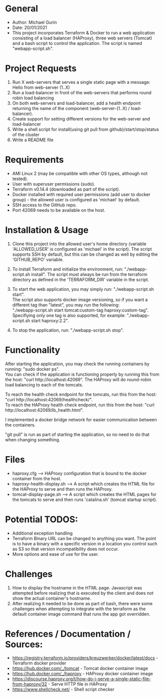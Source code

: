 # General
* Author: Michael Gurin
* Date: 20/01/2021
* This project incorporates Terraform & Docker to run a web application consisting of a load balancer (HAProxy), three web servers (Tomcat) and a bash script to control the application. The script is named "webapp-script.sh".


# Project Requests
1. Run X web-servers that serves a single static page with a message: Hello from web-server (1..X)
2. Run a load-balancer in front of the web-servers that performs round robin load balancing
3. On both web-servers and load-balancer, add a health endpoint returning the name of the component (web-server-(1..X) / load-balancer).
4. Create support for setting different versions for the web-server and load-balancer
5. Write a shell script for install(using git pull from github)/start/stop/status of the cluster
6. Write a README file


# Requirements
* AMI Linux 2 (may be compatible with other OS types, although not tested).
* User with superuser permissions (sudo).
* Terraform v0.14.4 (downloaded as part of the script).
* Docker installed with required user permissions (add user to docker group) - the allowed user is configured as 'michael' by default.
* SSH access to the GitHub repo.
* Port 42069 needs to be available on the host.


# Installation & Usage  
1. Clone this project into the allowed user's home directory (variable 'ALLOWED_USER' is configured as 'michael' in the script). The script supports SSH by default, but this can be changed as well by editing the 'GITHUB_REPO' variable.

2. To install Terraform and initialize the environment, run: "./webapp-script.sh install". The script must always be run from the terraform directory as defined in the 'TERRAFORM_DIR' variable in the script.

3. To start the web application, you may simply run: "./webapp-script.sh start".  
The script also supports docker image versioning, so if you want a different tag than "latest", you may run the following:  
"./webapp-script.sh start tomcat:custom-tag haproxy:custom-tag".  
Specifiying only one tag is also supported, for example: "./webapp-script.sh start haproxy:2.2".
  
4. To stop the application, run: "./webapp-script.sh stop".


# Functionality
After starting the application, you may check the running containers by running: "sudo docker ps".  
You can check if the application is functioning properly by running this from the host: "curl http://localhost:42069".
The HAProxy will do round-robin load balancing to each of the tomcats.

To reach the health check endpoint for the tomcats, run this from the host: "curl http://localhost:42069/healthcheck/".  
To reach the HAProxy health check endpoint, run this from the host: "curl http://localhost:42069/lb_health.html".

I implemented a docker bridge network for easier communication between the containers.

"git pull" is run as part of starting the application, so no need to do that when changing something.


# Files
* haproxy.cfg --> HAProxy configuration that is bound to the docker container from the host.
* haproxy-health-display.sh --> A script which creates the HTML file for the HAProxy to serve and then runs the HAProxy.
* tomcat-display-page.sh --> A script which creates the HTML pages for the tomcats to serve and then runs 'catalina.sh' (tomcat startup script).


# Potential TODOS:
* Additional exception handling
* Terraform Binary URL can be changed to anything you want. The point is to have a binary with a specific version in a location you control such as S3 so that version incompatibility does not occur.
* More options and ease of use for the user.


# Challenges
1. How to display the hostname in the HTML page. Javascript was attempted before realizing that is executed by the client and does not show the actual container's hostname.
2. After realizing it needed to be done as part of bash, there were some challenges when attempting to integrate with the terraform as the default container image command that runs the app got overridden.


# References / Documentation / Sources:
* https://registry.terraform.io/providers/kreuzwerker/docker/latest/docs - Terraform docker provider
* https://hub.docker.com/_/tomcat - Tomcat docker container image
* https://hub.docker.com/_/haproxy - HAProxy docker container image
* https://discourse.haproxy.org/t/how-do-i-serve-a-single-static-file-from-haproxy/32 - Serve HTTP file in HAProxy
* https://www.shellcheck.net/ - Shell script checker
